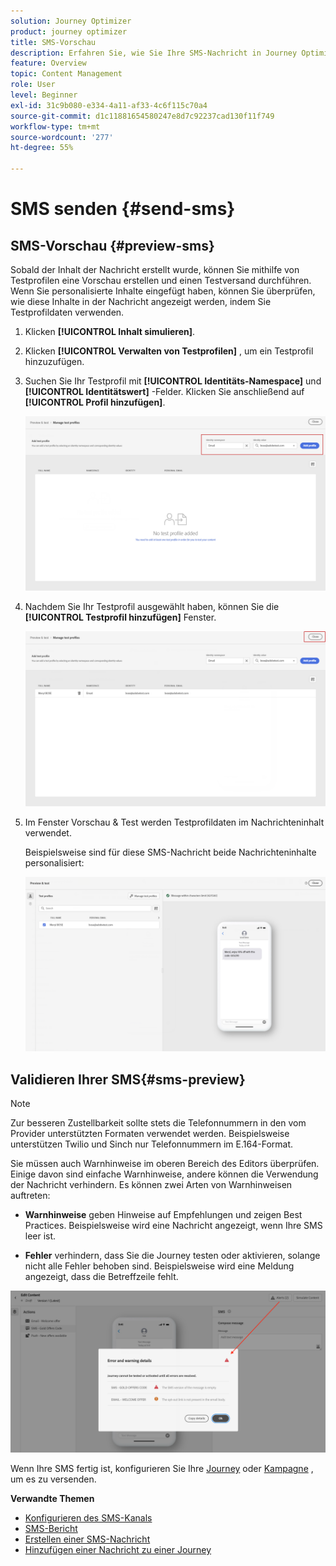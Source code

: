 ```yaml
---
solution: Journey Optimizer
product: journey optimizer
title: SMS-Vorschau
description: Erfahren Sie, wie Sie Ihre SMS-Nachricht in Journey Optimizer in der Vorschau anzeigen und testen können.
feature: Overview
topic: Content Management
role: User
level: Beginner
exl-id: 31c9b080-e334-4a11-af33-4c6f115c70a4
source-git-commit: d1c11881654580247e8d7c92237cad130f11f749
workflow-type: tm+mt
source-wordcount: '277'
ht-degree: 55%

---
```


# SMS senden {#send-sms}

## SMS-Vorschau {#preview-sms}

Sobald der Inhalt der Nachricht erstellt wurde, können Sie mithilfe von Testprofilen eine Vorschau erstellen und einen Testversand durchführen. Wenn Sie personalisierte Inhalte eingefügt haben, können Sie überprüfen, wie diese Inhalte in der Nachricht angezeigt werden, indem Sie Testprofildaten verwenden.

1. Klicken **[!UICONTROL Inhalt simulieren]**.

1. Klicken **[!UICONTROL Verwalten von Testprofilen]** , um ein Testprofil hinzuzufügen.

1. Suchen Sie Ihr Testprofil mit **[!UICONTROL Identitäts-Namespace]** und **[!UICONTROL Identitätswert]** -Felder. Klicken Sie anschließend auf **[!UICONTROL Profil hinzufügen]**.

   ![](assets/sms_preview_3.png)

1. Nachdem Sie Ihr Testprofil ausgewählt haben, können Sie die **[!UICONTROL Testprofil hinzufügen]** Fenster.

   ![](assets/sms_preview_1.png)

1. Im Fenster Vorschau &amp; Test werden Testprofildaten im Nachrichteninhalt verwendet.

   Beispielsweise sind für diese SMS-Nachricht beide Nachrichteninhalte personalisiert:

   ![](assets/sms_preview_2.png)

## Validieren Ihrer SMS{#sms-preview}

>[!NOTE]
>
> Zur besseren Zustellbarkeit sollte stets die Telefonnummern in den vom Provider unterstützten Formaten verwendet werden. Beispielsweise unterstützen Twilio und Sinch nur Telefonnummern im E.164-Format.

Sie müssen auch Warnhinweise im oberen Bereich des Editors überprüfen.  Einige davon sind einfache Warnhinweise, andere können die Verwendung der Nachricht verhindern. Es können zwei Arten von Warnhinweisen auftreten:

* **Warnhinweise** geben Hinweise auf Empfehlungen und zeigen Best Practices. Beispielsweise wird eine Nachricht angezeigt, wenn Ihre SMS leer ist.

* **Fehler** verhindern, dass Sie die Journey testen oder aktivieren, solange nicht alle Fehler behoben sind. Beispielsweise wird eine Meldung angezeigt, dass die Betreffzeile fehlt.

![](assets/sms-alert-button.png)

Wenn Ihre SMS fertig ist, konfigurieren Sie Ihre [Journey](../building-journeys/journey-gs.md) oder [Kampagne](../campaigns/create-campaign.md) , um es zu versenden.

**Verwandte Themen**

* [Konfigurieren des SMS-Kanals](sms-configuration.md)
* [SMS-Bericht](../reports/journey-global-report.md#sms-global)
* [Erstellen einer SMS-Nachricht](create-sms.md)
* [Hinzufügen einer Nachricht zu einer Journey](../building-journeys/journeys-message.md)
